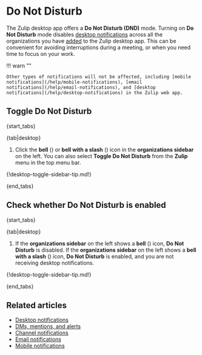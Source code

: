 # Do Not Disturb

The Zulip desktop app offers a **Do Not Disturb (DND)** mode. Turning on **Do Not
Disturb** mode disables [desktop notifications](/help/desktop-notifications)
across all the organizations you have
[added](/help/logging-in#log-in-for-the-first-time) to the Zulip desktop app.
This can be convenient for avoiding interruptions during a meeting, or when you need
time to focus on your work.


!!! warn ""

    Other types of notifications will not be affected, including [mobile
    notifications](/help/mobile-notifications), [email
    notifications](/help/email-notifications), and [desktop
    notifications](/help/desktop-notifications) in the Zulip web app.

## Toggle Do Not Disturb

{start_tabs}

{tab|desktop}

1. Click the **bell** (<i class="fa fa-bell"></i>) or **bell with a slash** (<i
   class="fa fa-bell-slash"></i>) icon in the **organizations sidebar** on the
   left. You can also select **Toggle Do Not Disturb** from the **Zulip** menu in
   the top menu bar.

{!desktop-toggle-sidebar-tip.md!}

{end_tabs}

## Check whether Do Not Disturb is enabled

{start_tabs}

{tab|desktop}

1. If the **organizations sidebar** on the left shows a **bell** (<i class="fa
   fa-bell"></i>) icon, **Do Not Disturb** is disabled. If the **organizations
   sidebar** on the left shows a **bell with a slash** (<i class="fa
   fa-bell-slash"></i>) icon, **Do Not Disturb** is enabled, and you are not
   receiving desktop notifications.

{!desktop-toggle-sidebar-tip.md!}

{end_tabs}


## Related articles

* [Desktop notifications](/help/desktop-notifications)
* [DMs, mentions, and alerts](/help/dm-mention-alert-notifications)
* [Channel notifications](/help/channel-notifications)
* [Email notifications](/help/email-notifications)
* [Mobile notifications](/help/mobile-notifications)
